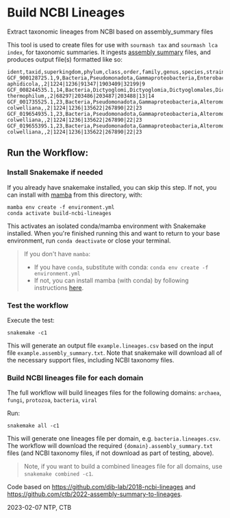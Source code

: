 # Build NCBI Lineages

Extract taxonomic lineages from NCBI based on assembly_summary files

This tool is used to create files for use with `sourmash tax` and
`sourmash lca index`, for taxonomic summaries.  It ingests
[assembly summary](https://ftp.ncbi.nlm.nih.gov/genomes/README_assembly_summary.txt)
files, and produces output file(s) formatted like so:

```
ident,taxid,superkingdom,phylum,class,order,family,genus,species,strain,taxpath
GCF_900128725.1,9,Bacteria,Pseudomonadota,Gammaproteobacteria,Enterobacterales,Erwiniaceae,Buchnera,Buchnera aphidicola,,2|1224|1236|91347|1903409|32199|9
GCF_008244535.1,14,Bacteria,Dictyoglomi,Dictyoglomia,Dictyoglomales,Dictyoglomaceae,Dictyoglomus,Dictyoglomus thermophilum,,2|68297|203486|203487|203488|13|14
GCF_001735525.1,23,Bacteria,Pseudomonadota,Gammaproteobacteria,Alteromonadales,Shewanellaceae,Shewanella,Shewanella colwelliana,,2|1224|1236|135622|267890|22|23
GCF_019654935.1,23,Bacteria,Pseudomonadota,Gammaproteobacteria,Alteromonadales,Shewanellaceae,Shewanella,Shewanella colwelliana,,2|1224|1236|135622|267890|22|23
GCF_019655395.1,23,Bacteria,Pseudomonadota,Gammaproteobacteria,Alteromonadales,Shewanellaceae,Shewanella,Shewanella colwelliana,,2|1224|1236|135622|267890|22|23
```

## Run the Workflow:

### Install Snakemake if needed

If you already have snakemake installed, you can skip this step.
If not, you can install with [mamba](https://mamba.readthedocs.io/en/latest/) from this directory, with:
```
mamba env create -f environment.yml
conda activate build-ncbi-lineages
```

This activates an isolated conda/mamba environment with Snakemake installed. When you're finished running this and want
to return to your base environment, run `conda deactivate` or close your terminal.

> If you don't have `mamba`:
>  - If you have `conda`, substitute with conda: `conda env create -f environment.yml`
>  - If not, you can install mamba (with conda) by following instructions [here](https://mamba.readthedocs.io/en/latest/installation.html#installation).


### Test the workflow

Execute the test:

```snakemake -c1```


This will generate an output file `example.lineages.csv` based
on the input file `example.assembly_summary.txt`.  Note that snakemake
will download all of the necessary support files, including NCBI taxonomy files.


### Build NCBI lineages file for each domain

The full workflow will build lineages files for the following domains: `archaea`, `fungi`, `protozoa`, `bacteria`, `viral`

Run:

```snakemake all -c1``` 

This will generate one lineages file per domain, e.g. `bacteria.lineages.csv`.
The workflow will download the required `{domain}.assembly_summary.txt` files
(and NCBI taxonomy files, if not download as part of testing, above).

> Note, if you want to build a combined lineages file for all domains, use `snakemake combined -c1`.

Code based on https://github.com/dib-lab/2018-ncbi-lineages and https://github.com/ctb/2022-assembly-summary-to-lineages.

2023-02-07 NTP, CTB
